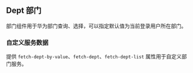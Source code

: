 <div class="demo-header">
<p class="overviewicon">
  <span class="wapi-business-department"/>
</p>

## Dept 部门

<nova-uxlink widget-name="Dept"></nova-uxlink>

部门组件用于华为部门查询、选择，可以指定默认值为当前登录用户所在部门。
</div>

### 自定义服务数据

提供 `fetch-dept-by-value`、`fetch-dept`、`fetch-dept-list` 属性用于自定义部门服务。

<nova-demo-view link="dept/custom-service"></nova-demo-view>

<br>
